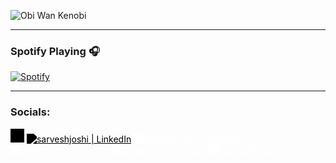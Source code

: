 <!-- ### Hello there!
### General Kenobi!! -->
![Obi Wan Kenobi](https://i.redd.it/8hkekbti9a221.jpg)

<hr>
<!--
- 🌱 I’m currently learning: Machine Learning/ Deep Learning 
- 👯 I’m looking to collaborate on: Data Science, Django
- 💬 Ask me about:  Star Wars, Harry Potter, Football
- 📫 How to reach me: Links are under [Socials](https://github.com/sarveshggn/sarveshggn#socials)
- ⚡ Fun fact: Good relations with the Wookiees, I have.

<hr>
-->

### Spotify Playing 🎧
<!-- [<img src="https://novatorem.sarveshggn.vercel.app/api/spotify-playing" alt="Spotify Now Playing" width="350" />](https://open.spotify.com/user/0zqnffeknqc9qjkw0q2fgd7y0)
-->
[![Spotify](https://novatorem.sarveshggn.vercel.app/api/spotify)](https://open.spotify.com/user/0zqnffeknqc9qjkw0q2fgd7y0)

<hr>

### Socials:

<!-- [<img align="left" alt="sarveshjoshi | portfoliosite" width="22px" src="https://raw.githubusercontent.com/iconic/open-iconic/master/svg/globe.svg" />][website]
[<img align="left" alt="sarveshjoshi | LinkedIn" width="22px" src="https://cdn.jsdelivr.net/npm/simple-icons@v3/icons/linkedin.svg" />][linkedin]
[<img align="left" alt="sarveshjoshi | Instagram" width="22px" src="https://cdn.jsdelivr.net/npm/simple-icons@v3/icons/instagram.svg" />][instagram]
[<img align="left" alt="sarveshjoshi | Twitter" width="22px" src="https://cdn.jsdelivr.net/npm/simple-icons@v3/icons/twitter.svg" />][twitter]
[<img align="left" alt="sarveshjoshi | Twitter" width="22px" src="https://cdn.jsdelivr.net/npm/simple-icons@v3/icons/steam.svg" />][steam]
[<img align="left" alt="sarveshjoshi | Twitter" width="22px" src="https://cdn.jsdelivr.net/npm/simple-icons@v3/icons/spotify.svg" />][spotify] -->

[<img src="https://raw.githubusercontent.com/iconic/open-iconic/master/svg/globe.svg" alt="sarveshjoshi | portfoliosite" width="22px" style="filter: invert(1); filter: invert(100%); filter: brightness(0) saturate(100%) invert(0) sepia(0) saturate(10000%) hue-rotate(0deg) brightness(100%) contrast(100%);">][website]
[<img src="https://cdn.jsdelivr.net/npm/simple-icons@v3/icons/linkedin.svg" alt="sarveshjoshi | LinkedIn" width="22px" style="filter: invert(1); filter: invert(100%); filter: brightness(0) saturate(100%) invert(0) sepia(0) saturate(10000%) hue-rotate(0deg) brightness(100%) contrast(100%);">][linkedin]
[<img src="https://cdn.jsdelivr.net/npm/simple-icons@v3/icons/instagram.svg" alt="sarveshjoshi | Instagram" width="22px" style="filter: brightness(0) invert(1);">][instagram]
[<img src="https://cdn.jsdelivr.net/npm/simple-icons@v3/icons/twitter.svg" alt="sarveshjoshi | Twitter" width="22px" style="filter: brightness(0) invert(1);">][twitter]
[<img src="https://cdn.jsdelivr.net/npm/simple-icons@v3/icons/steam.svg" alt="sarveshjoshi | Steam" width="22px" style="filter: brightness(0) invert(1);">][steam]
[<img src="https://cdn.jsdelivr.net/npm/simple-icons@v3/icons/spotify.svg" alt="sarveshjoshi | Spotify" width="22px" style="filter: brightness(0) invert(1);">][spotify]


<br />
<br />

[website]: http://sarveshjoshi1.pythonanywhere.com/
[twitter]: https://twitter.com/emperorofarkham
[instagram]: https://www.instagram.com/_sarveshjoshi__/
[linkedin]: https://www.linkedin.com/in/sarvesh-joshi/
[steam]: https://steamcommunity.com/id/sarveshggn/
[spotify]: https://open.spotify.com/user/0zqnffeknqc9qjkw0q2fgd7y0

<!--
**sarveshggn/sarveshggn** is a ✨ _special_ ✨ repository because its `README.md` (this file) appears on your GitHub profile.

Here are some ideas to get you started:

- 🔭 I’m currently working on ...
- 🌱 I’m currently learning: Machine Learning/ Deep Learning 
- 👯 I’m looking to collaborate on: Data Science, Django
- 🤔 I’m looking for help with ...
- 💬 Ask me about:  Star Wars, Harry Potter, Football
- 📫 How to reach me: Links are under [Socials](https://github.com/sarveshggn/sarveshggn#socials)
- 😄 Pronouns: ...
- ⚡ Fun fact: Good relations with the Wookiees, I have. 
-->
